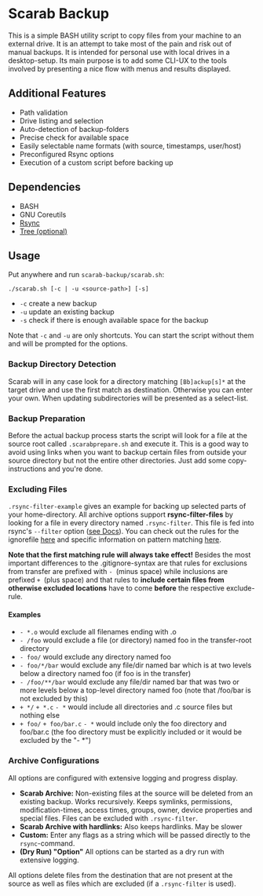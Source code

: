 # Scarab Backup

This is a simple BASH utility script to copy files from your machine to an external drive. It is an attempt to take most of the pain and risk out of manual backups. It is intended for personal use with local drives in a desktop-setup. Its main purpose is to add some CLI-UX to the tools involved by presenting a nice flow with menus and results displayed.

## Additional Features

- Path validation
- Drive listing and selection
- Auto-detection of backup-folders
- Precise check for available space
- Easily selectable name formats (with source, timestamps, user/host)
- Preconfigured Rsync options
- Execution of a custom script before backing up

## Dependencies

- BASH
- GNU Coreutils
- [Rsync](https://rsync.samba.org/)
- [Tree (optional)](https://ubuntu.pkgs.org/22.04/ubuntu-universe-amd64/tree_2.0.2-1_amd64.deb.html)

## Usage

Put anywhere and run `scarab-backup/scarab.sh`:

```
./scarab.sh [-c | -u <source-path>] [-s]
```
- `-c` create a new backup
- `-u` update an existing backup
- `-s` check if there is enough available space for the backup

Note that `-c` and `-u` are only shortcuts. You can start the script without them and will be prompted for the options.

### Backup Directory Detection

Scarab will in any case look for a directory matching `[Bb]ackup[s]*` at the target drive and use the first match as destination. Otherwise you can enter your own. When updating subdirectories will be presented as a select-list.

### Backup Preparation

Before the actual backup process starts the script will look for a file at the source root called `.scarabprepare.sh` and execute it. This is a good way to avoid using links when you want to backup certain files from outside your source directory but not the entire other directories. Just add some copy-instructions and you're done.

### Excluding Files

`.rsync-filter-example` gives an example for backing up selected parts of your home-directory.
All archive options  support **rsync-filter-files** by looking for a file in every directory named `.rsync-filter`. This file is fed into rsync's `--filter` option ([see Docs](https://download.samba.org/pub/rsync/rsync.1#opt--filter)). You can check out the rules for the ignorefile [here](https://download.samba.org/pub/rsync/rsync.1#FILTER_RULES) and specific information on pattern matching [here](https://download.samba.org/pub/rsync/rsync.1#PATTERN_MATCHING_RULES).

**Note that the first matching rule will always take effect!** Besides the most important differences to the .gitignore-syntax are that rules for exclusions from transfer are prefixed with `- `(minus space) while inclusions are prefixed `+ `(plus space) and that rules to **include certain files from otherwise excluded locations** have to come **before** the respective exclude-rule.

#### Examples

- `- *.o` would exclude all filenames ending with .o
- `- /foo` would exclude a file (or directory) named foo in the transfer-root directory
- `- foo/` would exclude any directory named foo
- `- foo/*/bar` would exclude any file/dir named bar which is at two levels below a directory named foo (if foo is in the transfer)
- `- /foo/**/bar` would exclude any file/dir named bar that was two or more levels below a top-level directory named foo (note that /foo/bar is not excluded by this)
- `+ */` `+ *.c` `- *` would include all directories and .c source files but nothing else
- `+ foo/` `+ foo/bar.c` `- *` would include only the foo directory and foo/bar.c (the foo directory must be explicitly included or it would be excluded by the "- *")

### Archive Configurations

All options are configured with extensive logging and progress display.

- **Scarab Archive:** Non-existing files at the source will be deleted from an existing backup. Works recursively. Keeps symlinks, permissions, modification-times, access times, groups, owner, device properties and special files. Files can be excluded with `.rsync-filter`.
- **Scarab Archive with hardlinks:** Also keeps hardlinks. May be slower
- **Custom:** Enter any flags as a string which will be passed directly to the `rsync`-command.
- **(Dry Run) "Option"** All options can be started as a dry run with extensive logging.

All options delete files from the destination that are not present at the source as well as files which are excluded (if a `.rsync-filter` is used).

